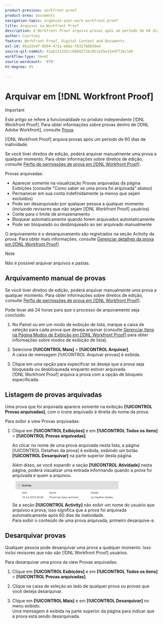 ```yaml
---
product-previous: workfront-proof
product-area: documents
navigation-topic: organize-your-work-workfront-proof
title: Arquivar no Workfront Proof
description: O Workfront Proof arquiva provas após um período de 60 dias de inatividade.
author: Courtney
feature: Workfront Proof, Digital Content and Documents
exl-id: 66a15edf-8504-471a-a6be-f632760b50ed
source-git-commit: 41ab1312d2ccb8b8271bc851a35e31e9ff18c16b
workflow-type: tm+mt
source-wordcount: '479'
ht-degree: 0%

---
```


# Arquivar em [!DNL Workfront Proof]

>[!IMPORTANT]
>
>Este artigo se refere à funcionalidade no produto independente [!DNL Workfront Proof]. Para obter informações sobre provas dentro de [!DNL Adobe Workfront], consulte [Prova](../../../review-and-approve-work/proofing/proofing.md).

[!DNL Workfront Proof] arquiva provas após um período de 60 dias de inatividade.

Se você tiver direitos de edição, poderá arquivar manualmente uma prova a qualquer momento. Para obter informações sobre direitos de edição, consulte [Perfis de permissões de prova em [!DNL Workfront Proof]](../../../workfront-proof/wp-acct-admin/account-settings/proof-perm-profiles-in-wp.md).

Provas arquivadas:

* Aparecer somente na visualização Provas arquivadas da página Exibições (consulte &quot;Como saber se uma prova foi arquivada&quot; abaixo)
* Permanecer em sua conta indefinidamente (a menos que sejam excluídos)
* Pode ser desarquivado por qualquer pessoa a qualquer momento (incluindo revisores que não sejam [!DNL Workfront Proof] usuários)
* Conte para o limite de armazenamento
* Bloquear automaticamente quando forem arquivados automaticamente
* Pode ser bloqueado ou desbloqueado ao ser arquivado manualmente

O arquivamento e o desarquivamento são registrados na seção Activity da prova. Para obter mais informações, consulte [Gerenciar detalhes da prova em [!DNL Workfront Proof]](../../../workfront-proof/wp-work-proofsfiles/manage-your-work/manage-proof-details.md).

>[!NOTE]
>
>Não é possível arquivar arquivos e pastas.

## Arquivamento manual de provas

Se você tiver direitos de edição, poderá arquivar manualmente uma prova a qualquer momento. Para obter informações sobre direitos de edição, consulte [Perfis de permissões de prova em [!DNL Workfront Proof]](../../../workfront-proof/wp-acct-admin/account-settings/proof-perm-profiles-in-wp.md).

Pode levar até 24 horas para que o processo de arquivamento seja concluído.

1. No Painel ou em um modo de exibição de lista, marque a caixa de seleção para cada prova que deseja arquivar (consulte [Gerenciar Itens na Página Modos de Exibição em [!DNL Workfront Proof]](../../../workfront-proof/wp-work-proofsfiles/manage-your-work/manage-items-on-views-page.md) para obter informações sobre modos de exibição de lista).

1. Selecione **[!UICONTROL Mais]** > **[!UICONTROL Arquivar]**.\
   A caixa de mensagem [!UICONTROL Arquivar provas] é exibida.

1. Clique em uma opção para especificar se deseja que a prova seja bloqueada ou desbloqueada enquanto estiver arquivada.\
   [!DNL Workfront Proof] arquiva a prova com a opção de bloqueio especificada.

## Listagem de provas arquivadas

Uma prova que foi arquivada aparece somente na exibição **[!UICONTROL Provas arquivadas]**, com o ícone arquivado à direita do nome da prova.

Para exibir a view Provas arquivadas:

1. Clique em **[!UICONTROL Exibições]** e em **[!UICONTROL Todos os itens]** > **[!UICONTROL Provas arquivadas]**.

   Ao clicar no nome de uma prova arquivada nesta lista, a página [!UICONTROL Detalhes da prova] é exibida, exibindo um botão **[!UICONTROL Desarquivar]** na parte superior desta página.

   Além disso, se você expandir a seção **[!UICONTROL Atividade]** nesta página, poderá visualizar uma entrada informando quando a prova foi arquivada e quem a arquivou.\
   ![Archived_proof_Activity_expand.png](assets/archived-proof-activity-expanded-350x77.png)\
   Se a seção **[!UICONTROL Activity]** não exibir um nome do usuário que arquivou a prova, isso significa que a prova foi arquivada automaticamente após 60 dias de inatividade.\
   Para exibir o conteúdo de uma prova arquivada, primeiro desarquive-a.

## Desarquivar provas

Qualquer pessoa pode desarquivar uma prova a qualquer momento. Isso inclui revisores que não são [!DNL Workfront Proof] usuários.

Para desarquivar uma prova da view Provas arquivadas:

1. Clique em **[!UICONTROL Exibições]** e em **[!UICONTROL Todos os itens]** > **[!UICONTROL Provas arquivadas]**.

1. Clique na caixa de seleção ao lado de qualquer prova ou provas que você deseja desarquivar.
1. Clique em **[!UICONTROL Mais]** e em **[!UICONTROL Desarquivar]** no menu exibido.\
   Uma mensagem é exibida na parte superior da página para indicar que a prova está sendo desarquivada.
